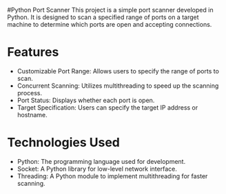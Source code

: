 #Python Port Scanner
This project is a simple port scanner developed in Python. It is designed to scan a specified range of ports on a target machine to determine which ports are open and accepting connections.

# Features
* Customizable Port Range: Allows users to specify the range of ports to scan.
* Concurrent Scanning: Utilizes multithreading to speed up the scanning process.
* Port Status: Displays whether each port is open.
* Target Specification: Users can specify the target IP address or hostname.
# Technologies Used
* Python: The programming language used for development.
* Socket: A Python library for low-level network interface.
* Threading: A Python module to implement multithreading for faster scanning.
